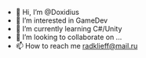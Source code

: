 - 👋 Hi, I’m @Doxidius
- 👀 I’m interested in GameDev
- 🌱 I’m currently learning C#/Unity
- 💞️ I’m looking to collaborate on ...
- 📫 How to reach me radklieff@mail.ru

<!---
Doxidius/Doxidius is a ✨ special ✨ repository because its `README.md` (this file) appears on your GitHub profile.
You can click the Preview link to take a look at your changes.
--->
